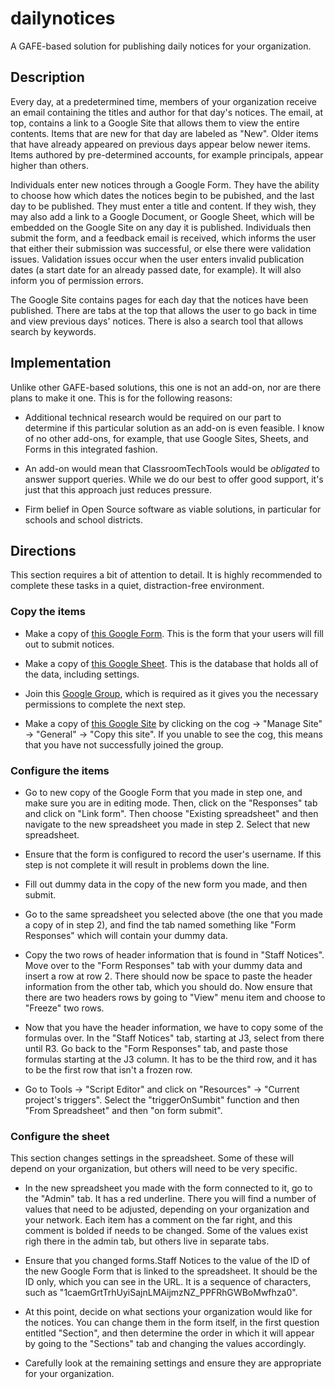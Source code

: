 # dailynotices
A GAFE-based solution for publishing daily notices for your organization.

## Description
Every day, at a predetermined time, members of your organization receive an email containing the titles and author for that day's notices. The email, at top, contains a link to a Google Site that allows them to view the entire contents. Items that are new for that day are labeled as "New". Older items that have already appeared on previous days appear below newer items. Items authored by pre-determined accounts, for example principals, appear higher than others.

Individuals enter new notices through a Google Form. They have the ability to choose how which dates the notices begin to be pubished, and the last day to be published. They must enter a title and content. If they wish, they may also add a link to a Google Document, or Google Sheet, which will be embedded on the Google Site on any day it is published. Individuals then submit the form, and a feedback email is received, which informs the user that either their submission was successful, or else there were validation issues. Validation issues occur when the user enters invalid publication dates (a start date for an already passed date, for example). It will also inform you of permission errors.

The Google Site contains pages for each day that the notices have been published. There are tabs at the top that allows the user to go back in time and view previous days' notices. There is also a search tool that allows search by keywords.

## Implementation

Unlike other GAFE-based solutions, this one is not an add-on, nor are there plans to make it one. This is for the following reasons:

* Additional technical research would be required on our part to determine if this particular solution as an add-on is even feasible. I know of no other add-ons, for example, that use Google Sites, Sheets, and Forms in this integrated fashion.

* An add-on would mean that ClassroomTechTools would be *obligated* to answer support queries. While we do our best to offer good support, it's just that this approach just reduces pressure.

* Firm belief in Open Source software as viable solutions, in particular for schools and school districts.

## Directions

This section requires a bit of attention to detail. It is highly recommended to complete these tasks in a quiet, distraction-free environment.

### Copy the items

- Make a copy of [this Google Form](https://docs.google.com/forms/d/1caemGrtTrhUyiSajnLMAijmzNZ_PPFRhGWBoMwfhza0/copy). This is the form that your users will fill out to submit notices.

- Make a copy of [this Google Sheet](https://docs.google.com/spreadsheets/d/1Vl7K57Q4elL5IVIbhPF6vw7TGETSj5GceYdqC_BOGwQ/copy). This is the database that holds all of the data, including settings.

- Join this [Google Group](https://groups.google.com/d/forum/cttdailynotices), which is required as it gives you the necessary permissions to complete the next step.

- Make a copy of [this Google Site](https://sites.google.com/site/cttdailynoticesdemo/) by clicking on the cog -> "Manage Site" -> "General" -> "Copy this site". If you unable to see the cog, this means that you have not successfully joined the group.

### Configure the items

* Go to new copy of the Google Form that you made in step one, and make sure you are in editing mode. Then, click on the "Responses" tab and click on "Link form". Then choose "Existing spreadsheet" and then navigate to the new spreadsheet you made in step 2. Select that new spreadsheet.

* Ensure that the form is configured to record the user's username. If this step is not complete it will result in problems down the line.

* Fill out dummy data in the copy of the new form you made, and then submit.

* Go to the same spreadsheet you selected above (the one that you made a copy of in step 2), and find the tab named something like "Form Responses" which will contain your dummy data.

* Copy the two rows of header information that is found in "Staff Notices". Move over to the "Form Responses" tab with your dummy data and insert a row at row 2. There should now be space to paste the header information from the other tab, which you should do. Now ensure that there are two headers rows by going to "View" menu item and choose to "Freeze" two rows.

* Now that you have the header information, we have to copy some of the formulas over. In the "Staff Notices" tab, starting at J3, select from there until R3. Go back to the "Form Responses" tab, and paste those formulas starting at the J3 column. It has to be the third row, and it has to be the first row that isn't a frozen row.

* Go to Tools -> "Script Editor" and click on "Resources" -> "Current project's triggers". Select the "triggerOnSumbit" function and then "From Spreadsheet" and then "on form submit".

### Configure the sheet

This section changes settings in the spreadsheet. Some of these will depend on your organization, but others will need to be very specific.

* In the new spreadsheet you made with the form connected to it, go to the "Admin" tab. It has a red underline. There you will find a number of values that need to be adjusted, depending on your organization and your network. Each item has a comment on the far right, and this comment is bolded if needs to be changed. Some of the values exist righ there in the admin tab, but others live in separate tabs.

* Ensure that you changed forms.Staff Notices to the value of the ID of the new Google Form that is linked to the spreadsheet. It should be the ID only, which you can see in the URL. It is a sequence of characters, such as "1caemGrtTrhUyiSajnLMAijmzNZ_PPFRhGWBoMwfhza0".

* At this point, decide on what sections your organization would like for the notices. You can change them in the form itself, in the first question entitled "Section", and then determine the order in which it will appear by going to the "Sections" tab and changing the values accordingly. 

* Carefully look at the remaining settings and ensure they are appropriate for your organization.



